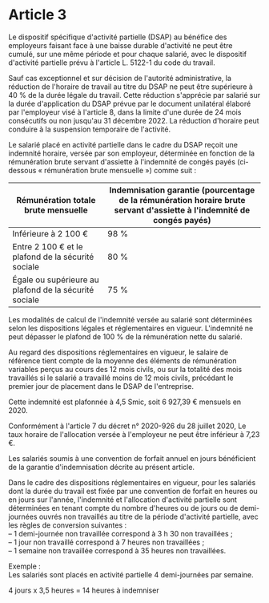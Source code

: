 # Article 3

Le dispositif spécifique d'activité partielle (DSAP) au bénéfice des employeurs faisant face à une baisse durable d'activité ne peut être cumulé, sur une même période et pour chaque salarié, avec le dispositif d'activité partielle prévu à l'article L. 5122-1 du code du travail.

Sauf cas exceptionnel et sur décision de l'autorité administrative, la réduction de l'horaire de travail au titre du DSAP ne peut être supérieure à 40 % de la durée légale du travail. Cette réduction s'apprécie par salarié sur la durée d'application du DSAP prévue par le document unilatéral élaboré par l'employeur visé à l'article 8, dans la limite d'une durée de 24 mois consécutifs ou non jusqu'au 31 décembre 2022. La réduction d'horaire peut conduire à la suspension temporaire de l'activité.

Le salarié placé en activité partielle dans le cadre du DSAP reçoit une indemnité horaire, versée par son employeur, déterminée en fonction de la rémunération brute servant d'assiette à l'indemnité de congés payés (ci-dessous « rémunération brute mensuelle ») comme suit :

  


| Rémunération totale brute mensuelle | Indemnisation garantie (pourcentage de la rémunération horaire brute servant d'assiette à l'indemnité de congés payés) |
| --- | --- |
| Inférieure à 2 100 € | 98 % |
| Entre 2 100 € et le plafond de la sécurité sociale | 80 % |
| Égale ou supérieure au plafond de la sécurité sociale | 75 % |

Les modalités de calcul de l'indemnité versée au salarié sont déterminées selon les dispositions légales et réglementaires en vigueur. L'indemnité ne peut dépasser le plafond de 100 % de la rémunération nette du salarié.

Au regard des dispositions réglementaires en vigueur, le salaire de référence tient compte de la moyenne des éléments de rémunération variables perçus au cours des 12 mois civils, ou sur la totalité des mois travaillés si le salarié a travaillé moins de 12 mois civils, précédant le premier jour de placement dans le DSAP de l'entreprise.

Cette indemnité est plafonnée à 4,5 Smic, soit 6 927,39 € mensuels en 2020.

Conformément à l'article 7 du décret n° 2020-926 du 28 juillet 2020, Le taux horaire de l'allocation versée à l'employeur ne peut être inférieur à 7,23 €.

Les salariés soumis à une convention de forfait annuel en jours bénéficient de la garantie d'indemnisation décrite au présent article.

Dans le cadre des dispositions réglementaires en vigueur, pour les salariés dont la durée du travail est fixée par une convention de forfait en heures ou en jours sur l'année, l'indemnité et l'allocation d'activité partielle sont déterminées en tenant compte du nombre d'heures ou de jours ou de demi-journées ouvrés non travaillés au titre de la période d'activité partielle, avec les règles de conversion suivantes :  
 – 1 demi-journée non travaillée correspond à 3 h 30 non travaillées ;  
 – 1 jour non travaillé correspond à 7 heures non travaillées ;  
 – 1 semaine non travaillée correspond à 35 heures non travaillées.

Exemple :  
 Les salariés sont placés en activité partielle 4 demi-journées par semaine.

4 jours x 3,5 heures = 14 heures à indemniser

  
